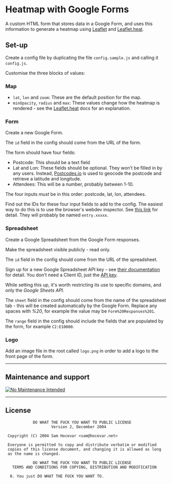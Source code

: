 # Heatmap with Google Forms

A custom HTML form that stores data in a Google Form, and uses this information to generate a heatmap using [Leaflet](https://leafletjs.com/) and [Leaflet.heat](https://github.com/Leaflet/Leaflet.heat).


## Set-up

Create a config file by duplicating the file `config.sample.js` and calling it `config.js`.

Customise the three blocks of values:


### Map

 - `lat`, `lon` and `zoom`: These are the default position for the map.
 - `minOpacity`, `radius` and `max`: These values change how the heatmap is rendered - see the [Leaflet.heat](https://github.com/Leaflet/Leaflet.heat) docs for an explanation.


### Form

Create a new Google Form.

The `id` field in the config should come from the URL of the form.

The form should have four fields:

 - Postcode: This should be a text field
 - Lat and Lon: These fields should be optional. They won't be filled in by any users. Instead, [Postcodes.io](https://postcodes.io/) is used to geocode the postcode and retrieve a latitude and longitude.
 - Attendees: This will be a number, probably between 1-10.

The four inputs *must* be in this order: postcode, lat, lon, attendees.

Find out the IDs for these four input fields to add to the config. The easiest way to do this is to use the browser's webdev inspector. See [this link](https://github.com/jsdevel/google-form) for detail. They will probably be named `entry.xxxxx`.


### Spreadsheet

Create a Google Spreadsheet from the Google Form responses.

Make the spreadsheet visible publicly - read only.

The `id` field in the config should come from the URL of the spreadsheet.

Sign up for a new Google Spreadsheet API key - see [their documentation](https://developers.google.com/sheets/api/quickstart/js) for detail. You don't need a Client ID, just the [API key](https://console.developers.google.com/apis/credentials).

While setting this up, it's worth restricting its use to specific domains, and only the _Google Sheets API_.

The `sheet` field in the config should come from the name of the spreadsheet tab - this will be created automatically by the Google Form. Replace any spaces with _%20_, for example the value may be `Form%20Responses%201`.

The `range` field in the config should include the fields that are populated by the form, for example `C2:E10000`.

### Logo

Add an image file in the root called `logo.png` in order to add a logo to the front page of the form.

---

## Maintenance and support

[![No Maintenance Intended](http://unmaintained.tech/badge.svg)](http://unmaintained.tech/)

---

## License


```
            DO WHAT THE FUCK YOU WANT TO PUBLIC LICENSE
                    Version 2, December 2004

 Copyright (C) 2004 Sam Hocevar <sam@hocevar.net>

 Everyone is permitted to copy and distribute verbatim or modified
 copies of this license document, and changing it is allowed as long
 as the name is changed.

            DO WHAT THE FUCK YOU WANT TO PUBLIC LICENSE
   TERMS AND CONDITIONS FOR COPYING, DISTRIBUTION AND MODIFICATION

  0. You just DO WHAT THE FUCK YOU WANT TO.

```